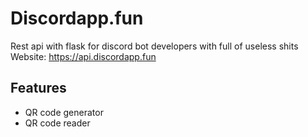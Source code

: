 # Discordapp.fun
Rest api with flask for discord bot developers with full of useless shits\
Website: https://api.discordapp.fun

## Features
- QR code generator
- QR code reader
